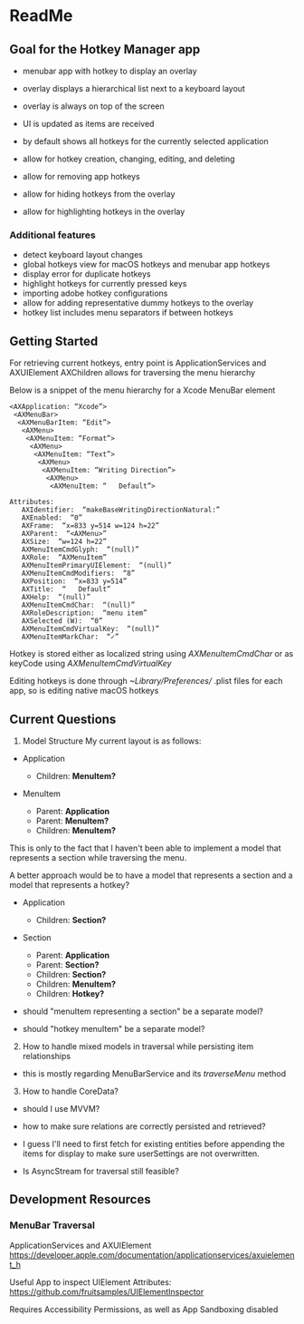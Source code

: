 # ReadMe

## Goal for the Hotkey Manager app

- menubar app with hotkey to display an overlay
- overlay displays a hierarchical list next to a keyboard layout
- overlay is always on top of the screen
- UI is updated as items are received

- by default shows all hotkeys for the currently selected application

- allow for hotkey creation, changing, editing, and deleting
- allow for removing app hotkeys

- allow for hiding hotkeys from the overlay
- allow for highlighting hotkeys in the overlay

### Additional features

- detect keyboard layout changes
- global hotkeys view for macOS hotkeys and menubar app hotkeys
- display error for duplicate hotkeys
- highlight hotkeys for currently pressed keys
- importing adobe hotkey configurations
- allow for adding representative dummy hotkeys to the overlay
- hotkey list includes menu separators if between hotkeys

## Getting Started

For retrieving current hotkeys, entry point is ApplicationServices and AXUIElement
AXChildren allows for traversing the menu hierarchy

Below is a snippet of the menu hierarchy for a Xcode MenuBar element
```
<AXApplication: “Xcode”>
 <AXMenuBar>
  <AXMenuBarItem: “Edit”>
   <AXMenu>
    <AXMenuItem: “Format”>
     <AXMenu>
      <AXMenuItem: “Text”>
       <AXMenu>
        <AXMenuItem: “Writing Direction”>
         <AXMenu>
          <AXMenuItem: “   Default”>

Attributes:
   AXIdentifier:  “makeBaseWritingDirectionNatural:”
   AXEnabled:  “0”
   AXFrame:  “x=833 y=514 w=124 h=22”
   AXParent:  “<AXMenu>”
   AXSize:  “w=124 h=22”
   AXMenuItemCmdGlyph:  “(null)”
   AXRole:  “AXMenuItem”
   AXMenuItemPrimaryUIElement:  “(null)”
   AXMenuItemCmdModifiers:  “8”
   AXPosition:  “x=833 y=514”
   AXTitle:  “   Default”
   AXHelp:  “(null)”
   AXMenuItemCmdChar:  “(null)”
   AXRoleDescription:  “menu item”
   AXSelected (W):  “0”
   AXMenuItemCmdVirtualKey:  “(null)”
   AXMenuItemMarkChar:  “✓”
```

Hotkey is stored either as localized string using *AXMenuItemCmdChar*
or as keyCode using *AXMenuItemCmdVirtualKey*


Editing hotkeys is done through 
*~Library/Preferences/* .plist files for each app, 
so is editing native macOS hotkeys


## Current Questions

1. Model Structure
My current layout is as follows:
- Application
    - Children: **MenuItem?**
    
- MenuItem
    - Parent: **Application**
    - Parent: **MenuItem?**
    - Children: **MenuItem?**
    
This is only to the fact that I haven't been able 
to implement a model that represents a section while traversing the menu.

A better approach would be to have a model 
that represents a section and a model that represents a hotkey?
- Application
    - Children: **Section?**
    
- Section
    - Parent: **Application**
    - Parent: **Section?**
    - Children: **Section?**
    - Children: **MenuItem?**
    - Children: **Hotkey?**

- should "menuItem representing a section" be a separate model?
- should "hotkey menuItem" be a separate model?

2. How to handle mixed models in traversal while persisting item relationships
- this is mostly regarding MenuBarService and its *traverseMenu* method

3. How to handle CoreData?
- should I use MVVM?

- how to make sure relations are correctly persisted and retrieved?

- I guess I'll need to first fetch for existing entities 
  before appending the items for display 
  to make sure userSettings are not overwritten.

- Is AsyncStream for traversal still feasible?


## Development Resources

### MenuBar Traversal

ApplicationServices and AXUIElement
https://developer.apple.com/documentation/applicationservices/axuielement_h

Useful App to inspect UIElement Attributes:
https://github.com/fruitsamples/UIElementInspector

Requires Accessibility Permissions, 
as well as App Sandboxing disabled
